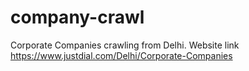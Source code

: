# company-crawl
Corporate Companies crawling from Delhi. Website link https://www.justdial.com/Delhi/Corporate-Companies
